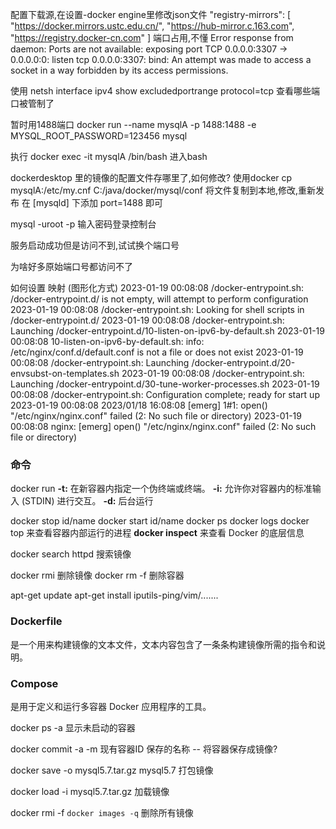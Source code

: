 配置下载源,在设置-docker engine里修改json文件
 "registry-mirrors": [
    "https://docker.mirrors.ustc.edu.cn/",
    "https://hub-mirror.c.163.com",
    "https://registry.docker-cn.com"
  ]
端口占用,不懂
Error response from daemon: Ports are not available: exposing port TCP 0.0.0.0:3307 -> 0.0.0.0:0: listen tcp 0.0.0.0:3307: bind: An attempt was made to access a socket in a way forbidden by its access permissions.

使用 netsh interface ipv4 show excludedportrange protocol=tcp 查看哪些端口被管制了

暂时用1488端口
docker run --name mysqlA -p 1488:1488 -e MYSQL_ROOT_PASSWORD=123456 mysql

执行 docker exec -it mysqlA /bin/bash 进入bash

dockerdesktop 里的镜像的配置文件存哪里了,如何修改?
使用docker cp mysqlA:/etc/my.cnf C:/java/docker/mysql/conf 将文件复制到本地,修改,重新发布
   在 [mysqld] 下添加 port=1488 即可

mysql -uroot -p 输入密码登录控制台


服务启动成功但是访问不到,试试换个端口号

为啥好多原始端口号都访问不了


如何设置 映射 (图形化方式)
2023-01-19 00:08:08 /docker-entrypoint.sh: /docker-entrypoint.d/ is not empty, will attempt to perform configuration
2023-01-19 00:08:08 /docker-entrypoint.sh: Looking for shell scripts in /docker-entrypoint.d/
2023-01-19 00:08:08 /docker-entrypoint.sh: Launching /docker-entrypoint.d/10-listen-on-ipv6-by-default.sh
2023-01-19 00:08:08 10-listen-on-ipv6-by-default.sh: info: /etc/nginx/conf.d/default.conf is not a file or does not exist
2023-01-19 00:08:08 /docker-entrypoint.sh: Launching /docker-entrypoint.d/20-envsubst-on-templates.sh
2023-01-19 00:08:08 /docker-entrypoint.sh: Launching /docker-entrypoint.d/30-tune-worker-processes.sh
2023-01-19 00:08:08 /docker-entrypoint.sh: Configuration complete; ready for start up
2023-01-19 00:08:08 2023/01/18 16:08:08 [emerg] 1#1: open() "/etc/nginx/nginx.conf" failed (2: No such file or directory)
2023-01-19 00:08:08 nginx: [emerg] open() "/etc/nginx/nginx.conf" failed (2: No such file or directory)

### 命令
docker run 
  **-t:** 在新容器内指定一个伪终端或终端。
  **-i:** 允许你对容器内的标准输入 (STDIN) 进行交互。
  **-d:** 后台运行
  
docker stop id/name
docker start id/name
docker ps 
docker logs
docker top 来查看容器内部运行的进程
**docker inspect** 来查看 Docker 的底层信息

docker search httpd 搜索镜像

docker rmi 删除镜像
docker rm -f 删除容器


apt-get update
apt-get install iputils-ping/vim/.......

### Dockerfile 
是一个用来构建镜像的文本文件，文本内容包含了一条条构建镜像所需的指令和说明。

### Compose 
是用于定义和运行多容器 Docker 应用程序的工具。

docker ps -a 显示未启动的容器

docker commit -a -m 现有容器ID 保存的名称    -- 将容器保存成镜像?

docker save -o mysql5.7.tar.gz mysql5.7     打包镜像

docker load -i mysql5.7.tar.gz  加载镜像

docker rmi -f `docker images -q`  删除所有镜像